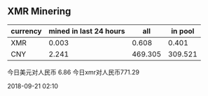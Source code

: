 ## XMR Minering

|currency|mined in last 24 hours|all|in pool|
|---|---|---|---|
|XMR|0.003|0.608|0.401|
|CNY|2.241|469.305|309.521|

今日美元对人民币 6.86	今日xmr对人民币771.29


2018-09-21 02:10
